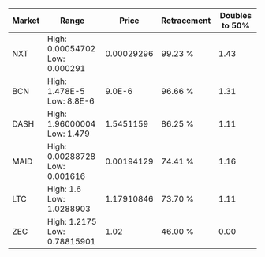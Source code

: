 | Market | Range | Price| Retracement | Doubles to 50% |
| --- | --- | --- | --- | --- |
| NXT | High: 0.00054702<br />Low: 0.000291 | 0.00029296 | 99.23 % | 1.43 |
| BCN | High: 1.478E-5<br />Low: 8.8E-6 | 9.0E-6 | 96.66 % | 1.31 |
| DASH | High: 1.96000004<br />Low: 1.479 | 1.5451159 | 86.25 % | 1.11 |
| MAID | High: 0.00288728<br />Low: 0.001616 | 0.00194129 | 74.41 % | 1.16 |
| LTC | High: 1.6<br />Low: 1.0288903 | 1.17910846 | 73.70 % | 1.11 |
| ZEC | High: 1.2175<br />Low: 0.78815901 | 1.02 | 46.00 % | 0.00 |
